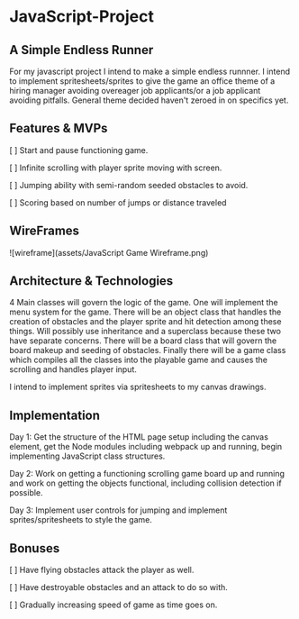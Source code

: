# JavaScript-Project

## A Simple Endless Runner

  For my javascript project I intend to make a simple endless runnner. I intend to implement spritesheets/sprites to give the game an office theme of a hiring manager avoiding overeager job applicants/or a job applicant avoiding pitfalls.  General theme decided haven't zeroed in on specifics yet.

## Features & MVPs

[ ] Start and pause functioning game.

[ ] Infinite scrolling with player sprite moving with screen.

[ ] Jumping ability with semi-random seeded obstacles to avoid.

[ ] Scoring based on number of jumps or distance traveled

## WireFrames

![wireframe](assets/JavaScript Game Wireframe.png)

## Architecture & Technologies

4 Main classes will govern the logic of the game. One will implement the menu system for the game.  There will be an object class that handles the creation of obstacles and the player sprite and hit detection among these things.  Will possibly use inheritance and a superclass because these two have separate concerns.  There will be a board class that will govern the board makeup and seeding of obstacles.  Finally there will be a game class which compiles all the classes into the playable game and causes the scrolling and handles player input.

I intend to implement sprites via spritesheets to my canvas drawings.

## Implementation

Day 1: Get the structure of the HTML page setup including the canvas element, get the Node modules including webpack up and running, begin implementing JavaScript class structures.

Day 2: Work on getting a functioning scrolling game board up and running and work on getting the objects functional, including collision detection if possible.

Day 3: Implement user controls for jumping and implement sprites/spritesheets to style the game.

## Bonuses

[ ] Have flying obstacles attack the player as well.

[ ] Have destroyable obstacles and an attack to do so with.

[ ] Gradually increasing speed of game as time goes on.
